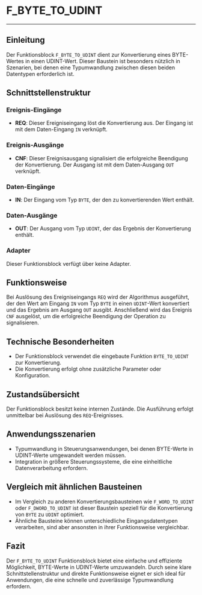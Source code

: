 # F_BYTE_TO_UDINT

* * * * * * * * * *
## Einleitung
Der Funktionsblock `F_BYTE_TO_UDINT` dient zur Konvertierung eines BYTE-Wertes in einen UDINT-Wert. Dieser Baustein ist besonders nützlich in Szenarien, bei denen eine Typumwandlung zwischen diesen beiden Datentypen erforderlich ist.

## Schnittstellenstruktur

### **Ereignis-Eingänge**
- **REQ**: Dieser Ereigniseingang löst die Konvertierung aus. Der Eingang ist mit dem Daten-Eingang `IN` verknüpft.

### **Ereignis-Ausgänge**
- **CNF**: Dieser Ereignisausgang signalisiert die erfolgreiche Beendigung der Konvertierung. Der Ausgang ist mit dem Daten-Ausgang `OUT` verknüpft.

### **Daten-Eingänge**
- **IN**: Der Eingang vom Typ `BYTE`, der den zu konvertierenden Wert enthält.

### **Daten-Ausgänge**
- **OUT**: Der Ausgang vom Typ `UDINT`, der das Ergebnis der Konvertierung enthält.

### **Adapter**
Dieser Funktionsblock verfügt über keine Adapter.

## Funktionsweise
Bei Auslösung des Ereigniseingangs `REQ` wird der Algorithmus ausgeführt, der den Wert am Eingang `IN` vom Typ `BYTE` in einen `UDINT`-Wert konvertiert und das Ergebnis am Ausgang `OUT` ausgibt. Anschließend wird das Ereignis `CNF` ausgelöst, um die erfolgreiche Beendigung der Operation zu signalisieren.

## Technische Besonderheiten
- Der Funktionsblock verwendet die eingebaute Funktion `BYTE_TO_UDINT` zur Konvertierung.
- Die Konvertierung erfolgt ohne zusätzliche Parameter oder Konfiguration.

## Zustandsübersicht
Der Funktionsblock besitzt keine internen Zustände. Die Ausführung erfolgt unmittelbar bei Auslösung des `REQ`-Ereignisses.

## Anwendungsszenarien
- Typumwandlung in Steuerungsanwendungen, bei denen BYTE-Werte in UDINT-Werte umgewandelt werden müssen.
- Integration in größere Steuerungssysteme, die eine einheitliche Datenverarbeitung erfordern.

## Vergleich mit ähnlichen Bausteinen
- Im Vergleich zu anderen Konvertierungsbausteinen wie `F_WORD_TO_UDINT` oder `F_DWORD_TO_UDINT` ist dieser Baustein speziell für die Konvertierung von `BYTE` zu `UDINT` optimiert.
- Ähnliche Bausteine können unterschiedliche Eingangsdatentypen verarbeiten, sind aber ansonsten in ihrer Funktionsweise vergleichbar.

## Fazit
Der `F_BYTE_TO_UDINT` Funktionsblock bietet eine einfache und effiziente Möglichkeit, BYTE-Werte in UDINT-Werte umzuwandeln. Durch seine klare Schnittstellenstruktur und direkte Funktionsweise eignet er sich ideal für Anwendungen, die eine schnelle und zuverlässige Typumwandlung erfordern.